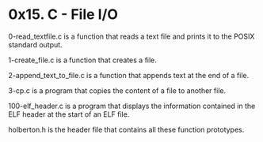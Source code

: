 # 0x15. C - File I/O

0-read_textfile.c is a function that reads a text file and prints it to the POSIX standard output.

1-create_file.c is a function that creates a file.

2-append_text_to_file.c is a function that appends text at the end of a file.

3-cp.c is a program that copies the content of a file to another file.

100-elf_header.c is a program that displays the information contained in the ELF header at the start of an ELF file.

holberton.h is the header file that contains all these function prototypes.















